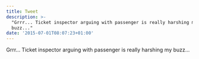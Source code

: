 ```yaml
---
title: Tweet
description: >-
  "Grrr... Ticket inspector arguing with passenger is really harshing my
  buzz..."
date: '2015-07-01T08:07:23+01:00'
---
```

Grrr... Ticket inspector arguing with passenger is really harshing my buzz...
